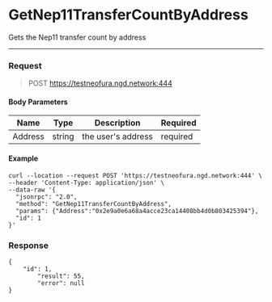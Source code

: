 # GetNep11TransferCountByAddress
Gets the Nep11 transfer count by address
<hr>

### Request

> POST https://testneofura.ngd.network:444

#### Body Parameters

|    Name    | Type | Description | Required |
| ---------- | --- |    ------    | ----|
| Address     | string|  the user's address| required|


#### Example
```
curl --location --request POST 'https://testneofura.ngd.network:444' \
--header 'Content-Type: application/json' \
--data-raw '{
  "jsonrpc": "2.0",
  "method": "GetNep11TransferCountByAddress",
  "params": {"Address":"0x2e9a0e6a68a4acce23ca14408bb4d0b803425394"},
  "id": 1
}'
```
### Response
```json5
{
    "id": 1,
        "result": 55,
        "error": null
}
```
